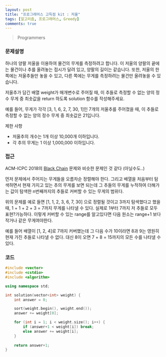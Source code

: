 ```yaml
---
layout: post
title: "프로그래머스 고득점 kit : 저울"
tags: [알고리즘, 프로그래머스, Greedy]
comments: true
---
```


> Programmers  

### 문제설명  
하나의 양팔 저울을 이용하여 물건의 무게를 측정하려고 합니다. 이 저울의 양팔의 끝에는 물건이나 추를 올려놓는 접시가 달려 있고, 양팔의 길이는 같습니다. 또한, 저울의 한쪽에는 저울추들만 놓을 수 있고, 다른 쪽에는 무게를 측정하려는 물건만 올려놓을 수 있습니다.  

저울추가 담긴 배열 weight가 매개변수로 주어질 때, 이 추들로 측정할 수 없는 양의 정수 무게 중 최솟값을 return 하도록 solution 함수를 작성해주세요.  

예를 들어, 무게가 각각 [3, 1, 6, 2, 7, 30, 1]인 7개의 저울추를 주어졌을 때, 이 추들로 측정할 수 없는 양의 정수 무게 중 최솟값은 21입니다.  

제한 사항  
- 저울추의 개수는 1개 이상 10,000개 이하입니다.  
- 각 추의 무게는 1 이상 1,000,000 이하입니다.  

### 접근  
ACM-ICPC 2018의 [Black Chain](https://www.acmicpc.net/problem/16282) 문제와 비슷한 문제인 것 같다 (아닐수도..)  

먼저 문제에서 주어지는 무게들을 오름차순 정렬해야 한다. 그리고 배열을 처음부터 탐색하면서 현재 가지고 있는 추의 무게를 보면 되는데 그 추들의 무게를 누적하여 더해가는 값이 탐색한 n번째까지의 추들로 커버할 수 있는 무게의 범위다.  

위의 문제를 예로 들면 [1, 1, 2, 3, 6, 7, 30] 으로 정렬될 것이고 3까지 탐색했다고 했을 때, 1 + 1 + 2 + 3 = 7까지 무게를 나타낼 수 있다. 실제로 1부터 7까지 저 추들로 모두 표현?가능하다. 이렇게 커버할 수 있는 range를 알고있다면 다음 원소는 range+1 보다 작거나 같은 무게여야한다.  

예를 들어 배열이 [1, 2, 4]로 7까지 커버했는데 그 다음 수가 10이라면 8과 9는 영원히 현재 가진 추들로 나타낼 수 없다. 대신 8이 오면 7 + 8 = 15까지의 모든 수를 나타낼 수 있다.  

### 코드  
~~~c++
#include <vector>
#include <cstdio>
#include <algorithm>

using namespace std;

int solution(vector<int> weight) {
    int answer = 0;

    sort(weight.begin(), weight.end());
    answer += weight[0];

    for (int i = 1; i < weight.size(); i++) {
        if (answer+1 < weight[i]) break;
        else answer += weight[i];
    }
    
    return answer+1;
}
~~~